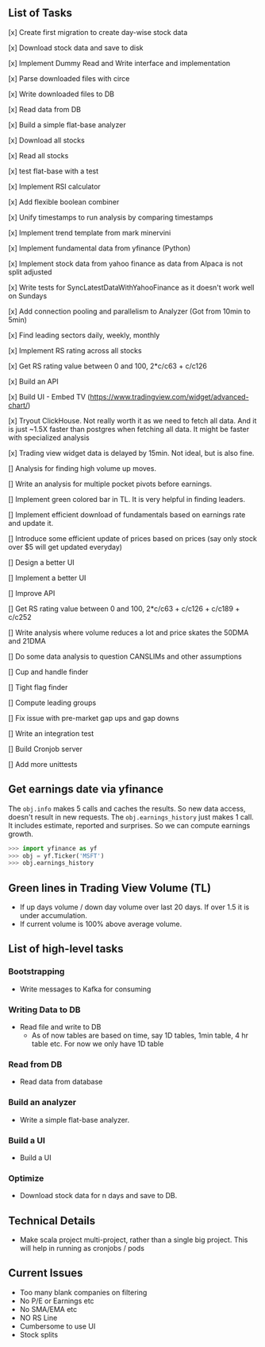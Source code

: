 ## List of Tasks

[x] Create first migration to create day-wise stock data

[x] Download stock data and save to disk

[x] Implement Dummy Read and Write interface and implementation

[x] Parse downloaded files with circe

[x] Write downloaded files to DB

[x] Read data from DB

[x] Build a simple flat-base analyzer

[x] Download all stocks

[x] Read all stocks

[x] test flat-base with a test

[x] Implement RSI calculator

[x] Add flexible boolean combiner

[x] Unify timestamps to run analysis by comparing timestamps

[x] Implement trend template from mark minervini

[x] Implement fundamental data from yfinance (Python)

[x] Implement stock data from yahoo finance as data from Alpaca is not split adjusted

[x] Write tests for SyncLatestDataWithYahooFinance as it doesn't work well on Sundays

[x] Add connection pooling and parallelism to Analyzer (Got from 10min to 5min)

[x] Find leading sectors daily, weekly, monthly

[x] Implement RS rating across all stocks

[x] Get RS rating value between 0 and 100, 2*c/c63 + c/c126

[x] Build an API

[x] Build UI - Embed TV (https://www.tradingview.com/widget/advanced-chart/)

[x] Tryout ClickHouse. Not really worth it as we need to fetch all data. And it is just ~1.5X faster than postgres when fetching all data. It might be faster with specialized analysis

[x] Trading view widget data is delayed by 15min. Not ideal, but is also fine.

[] Analysis for finding high volume up moves.

[] Write an analysis for multiple pocket pivots before earnings.

[] Implement green colored bar in TL. It is very helpful in finding leaders.

[] Implement efficient download of fundamentals based on earnings rate and update it.

[] Introduce some efficient update of prices based on prices (say only stock over $5 will get updated everyday)

[] Design a better UI

[] Implement a better UI

[] Improve API

[] Get RS rating value between 0 and 100, 2*c/c63 + c/c126 + c/c189 + c/c252

[] Write analysis where volume reduces a lot and price skates the 50DMA and 21DMA

[] Do some data analysis to question CANSLIMs and other assumptions

[] Cup and handle finder

[] Tight flag finder

[] Compute leading groups

[] Fix issue with pre-market gap ups and gap downs

[] Write an integration test

[] Build Cronjob server

[] Add more unittests

## Get earnings date via yfinance
The `obj.info` makes 5 calls and caches the results. So new data access, doesn't result in new requests.
The `obj.earnings_history` just makes 1 call. It includes estimate, reported and surprises. So we can compute earnings growth.
```python
>>> import yfinance as yf
>>> obj = yf.Ticker('MSFT')
>>> obj.earnings_history
```

## Green lines in Trading View Volume (TL)
* If up days volume / down day volume over last 20 days. If over 1.5 it is under accumulation.
* If current volume is 100% above average volume.

## List of high-level tasks

### Bootstrapping

* Write messages to Kafka for consuming

### Writing Data to DB

* Read file and write to DB
    * As of now tables are based on time, say 1D tables, 1min table, 4 hr table etc. For now we only have 1D table

### Read from DB

* Read data from database

### Build an analyzer

* Write a simple flat-base analyzer.

### Build a UI

* Build a UI

### Optimize

* Download stock data for n days and save to DB.

## Technical Details

* Make scala project multi-project, rather than a single big project. This will help in running as cronjobs / pods

## Current Issues
* Too many blank companies on filtering
* No P/E or Earnings etc
* No SMA/EMA etc
* NO RS Line
* Cumbersome to use UI
* Stock splits